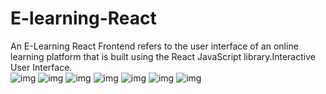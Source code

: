 # E-learning-React
An E-Learning React Frontend refers to the user interface of an online learning platform that is built using the React JavaScript library.Interactive User Interface.
<br>
<img src="https://media.licdn.com/dms/image/v2/D562DAQHOzBDpDj4FPw/profile-treasury-image-shrink_800_800/profile-treasury-image-shrink_800_800/0/1738687161850?e=1756051200&v=beta&t=jSc5Zk04BKWQ2spzqy0s0i8NUGLM8N07aauSeT3vH1A" alt="img"><img>
<img src="https://media.licdn.com/dms/image/v2/D562DAQGHtTRt-1AbmQ/profile-treasury-image-shrink_800_800/profile-treasury-image-shrink_800_800/0/1738687331043?e=1753704000&v=beta&t=kkQ9x8ZXilEZClukA3Cy2GGWc_uZwKBI2GiFfHgJeps" alt="img"><img>
<img src="https://media.licdn.com/dms/image/v2/D562DAQEpfubQwsNfvQ/profile-treasury-image-shrink_800_800/profile-treasury-image-shrink_800_800/0/1738687356728?e=1753704000&v=beta&t=EhKkiIs-2msYI54WetlG5vqtUSLntSYoWUQfVVm2bj4" alt="img"><img>
<img src="https://media.licdn.com/dms/image/v2/D562DAQEGQnRzz8KyeQ/profile-treasury-image-shrink_800_800/profile-treasury-image-shrink_800_800/0/1738687374297?e=1753704000&v=beta&t=weaiHTRT96dg4a7DFB71p5eiXXEaJJvvWvk0bEFCUkM" alt="img"><img>
<img src="https://media.licdn.com/dms/image/v2/D562DAQHzJ6a-A8lraw/profile-treasury-image-shrink_800_800/profile-treasury-image-shrink_800_800/0/1738687394011?e=1753704000&v=beta&t=7-eWVINO8gadxoWM4eWnXZgVNxrYR2Q9C2sIa7Z2TeA" alt="img"><img>
<img src="https://media.licdn.com/dms/image/v2/D562DAQF5hn5OWqrCRg/profile-treasury-image-shrink_800_800/profile-treasury-image-shrink_800_800/0/1738687410097?e=1753704000&v=beta&t=MpaEoJE5ED18f3GaXM4UAa8nMfY0Fks4_JdZ_lFDREM" alt="img"><img>
<img src="https://media.licdn.com/dms/image/v2/D562DAQHQoYURIUUg4A/profile-treasury-image-shrink_800_800/profile-treasury-image-shrink_800_800/0/1738687430637?e=1753704000&v=beta&t=Q4suSE07IYUiCcs3BXOiXIZ1KVnvehkrcq9R7ASK6iw" alt="img"><img>



